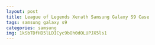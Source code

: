 ```yaml
---
layout: post
title: League of Legends Xerath Samsung Galaxy S9 Case
tags: samsung galaxy s9
categories: samsung
img: 1kSbTDfHD5lLDICyc9bOh0dOLUPJX5ls1
---
```

